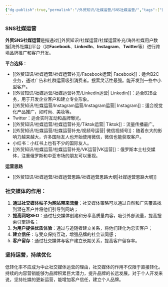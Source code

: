 ```yaml
---
{"dg-publish":true,"permalink":"/外贸知识/社媒运营/SNS社媒运营/","tags":["索引"]}
---
```


### SNS社媒运营

**外贸SNS社媒运营**是指通过[[外贸知识/社媒运营/社媒运营补充/海外社媒用户数据\|海外社媒]]平台（如**Facebook**、**LinkedIn**、**Instagram**、**Twitter**等）进行跨境品牌推广和客户开发。

**平台选择**：  
   - [[外贸知识/社媒运营/社媒运营补充/Facebook运营\| Facebook]]：适合B2C业务，通过广告和社群运营吸引消费者。搜索灵活性最强。能开发到一些中小型客户。
   - [[外贸知识/社媒运营/社媒运营补充/Linkedin运营\| Linkedin]]：适合B2B业务，用于开发企业客户和建立专业形象。
   - [[外贸知识/社媒运营/Instagram运营/Instagram运营\| Instagram]]：适合视觉化产品推广，如时尚、美妆等。
   - Twitter：适合实时互动和品牌曝光。
   - [[外贸知识/社媒运营/社媒运营补充/Tiktok运营\| Tiktok]]：流量传播最广。
   - [[外贸知识/社媒运营/社媒运营补充/视频号运营\| 微信视频号]]：随着东大的影响力越来越大，许多国际友人也开始使用微信，微信也能获取客户。
   - 小红书：小红书上也有不少的国际友人。
   - [[外贸知识/社媒运营/社媒运营补充/VK运营\|VK运营]]：俄罗斯本土社交媒体，注重俄罗斯和中亚市场的朋友可以重视。

**运营思路**
- [[外贸知识/社媒运营/社媒运营思路/社媒运营思路大纲\|社媒运营思路大纲]]


### 社交媒体的作用：

1. **通过社交媒体帖子为网站带来流量**：社交媒体策略可以通过自然和广告覆盖找到潜在客户并将他们引导到网站；
2. **提高网站SEO**：通过社交媒体创建和分享高质量内容，吸引外部流量，提高搜索引擎排名；
3. **为用户提供优质体验**：通过与追随者建立关系，将他们转化为忠实客户；
4. **建立信任**：与受众保持互动，增强品牌的社会认同感；
5. **客户留存**：通过社交媒体与客户建立长期关系，提高客户留存率。

### 坚持运营，持续优化

低转化率不应成为中止社交媒体运营的理由，社交媒体的作用不仅限于直接转化。持续的内容营销能够为品牌积累巨大潜力，提升品牌的长远发展。对于个人开发来说，坚持社媒的更新运营，能增加客户信任，建立个人品牌。

